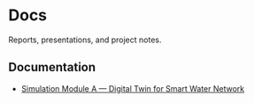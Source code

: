 # Docs

Reports, presentations, and project notes.


## Documentation

- [Simulation Module A — Digital Twin for Smart Water Network](module_A.md)
 
